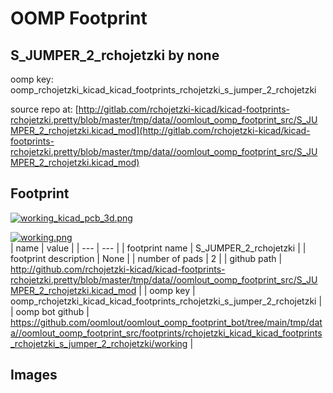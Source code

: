 # OOMP Footprint  
## S_JUMPER_2_rchojetzki  by none  
  
oomp key: oomp_rchojetzki_kicad_kicad_footprints_rchojetzki_s_jumper_2_rchojetzki  
  
source repo at: [http://gitlab.com/rchojetzki-kicad/kicad-footprints-rchojetzki.pretty/blob/master/tmp/data//oomlout_oomp_footprint_src/S_JUMPER_2_rchojetzki.kicad_mod](http://gitlab.com/rchojetzki-kicad/kicad-footprints-rchojetzki.pretty/blob/master/tmp/data//oomlout_oomp_footprint_src/S_JUMPER_2_rchojetzki.kicad_mod)  
## Footprint  
  
[![working_kicad_pcb_3d.png](working_kicad_pcb_3d_600.png)](working_kicad_pcb_3d.png)  
  
[![working.png](working_600.png)](working.png)  
| name | value | 
| --- | --- | 
| footprint name | S_JUMPER_2_rchojetzki | 
| footprint description | None | 
| number of pads | 2 | 
| github path | http://github.com/rchojetzki-kicad/kicad-footprints-rchojetzki.pretty/blob/master/tmp/data//oomlout_oomp_footprint_src/S_JUMPER_2_rchojetzki.kicad_mod | 
| oomp key | oomp_rchojetzki_kicad_kicad_footprints_rchojetzki_s_jumper_2_rchojetzki | 
| oomp bot github | https://github.com/oomlout/oomlout_oomp_footprint_bot/tree/main/tmp/data//oomlout_oomp_footprint_src/footprints/rchojetzki_kicad_kicad_footprints_rchojetzki_s_jumper_2_rchojetzki/working | 
## Images  
